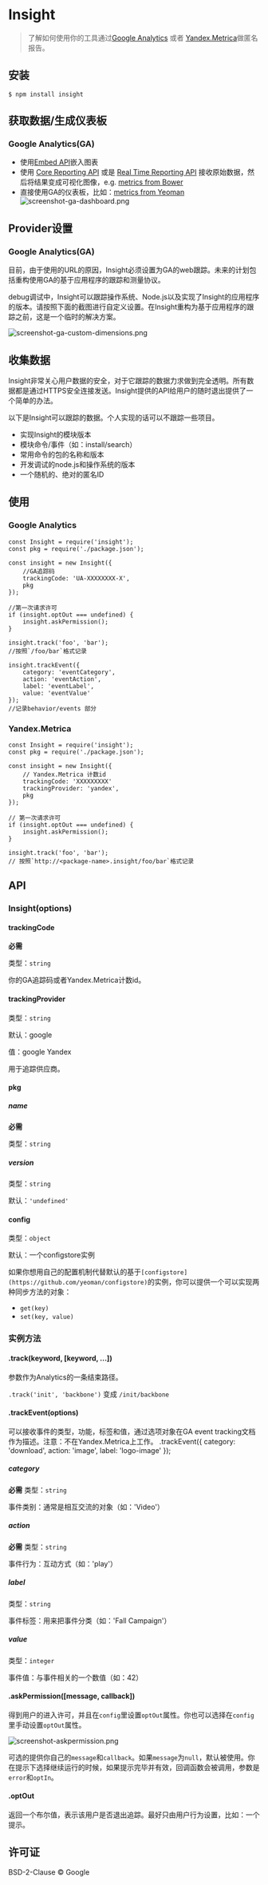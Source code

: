 # Insight
> 了解如何使用你的工具通过[Google Analytics](https://baike.baidu.com/item/google%20analytics/74509?fr=aladdin) 或者 [Yandex.Metrica](https://metrica.yandex.com/about?)做匿名报告。
## 安装
    $ npm install insight
## 获取数据/生成仪表板
### Google Analytics(GA)
* 使用[Embed API](https://developers.google.com/analytics/devguides/reporting/embed/v1/)嵌入图表
* 使用 [Core Reporting API](https://developers.google.com/analytics/devguides/reporting/core/v3/) 或是 [Real Time Reporting API](https://developers.google.com/analytics/devguides/reporting/realtime/v3/) 接收原始数据，然后将结果变成可视化图像，e.g. [metrics from Bower](https://bower.io/stats/)
* 直接使用GA的仪表板，比如：[metrics from Yeoman](http://yeoman.io/)
![screenshot-ga-dashboard.png](https://github.com/yeoman/insight/blob/master/screenshot-ga-dashboard.png)
## Provider设置
### Google Analytics(GA)
目前，由于使用的URL的原因，Insight必须设置为GA的web跟踪。未来的计划包括重构使用GA的基于应用程序的跟踪和测量协议。

debug调试中，Insight可以跟踪操作系统、Node.js以及实现了Insight的应用程序的版本。请按照下面的截图进行自定义设置。在Insight重构为基于应用程序的跟踪之前，这是一个临时的解决方案。

![screenshot-ga-custom-dimensions.png](https://github.com/yeoman/insight/blob/master/screenshot-ga-custom-dimensions.png)
## 收集数据
Insight非常关心用户数据的安全，对于它跟踪的数据力求做到完全透明。所有数据都是通过HTTPS安全连接发送。Insight提供的API给用户的随时退出提供了一个简单的办法。

以下是Insight可以跟踪的数据。个人实现的话可以不跟踪一些项目。
* 实现Insight的模块版本
* 模块命令/事件（如：install/search）
* 常用命令的包的名称和版本
* 开发调试的node.js和操作系统的版本
* 一个随机的、绝对的匿名ID
## 使用
### Google Analytics
    const Insight = require('insight');
    const pkg = require('./package.json');

    const insight = new Insight({
	    //GA追踪码
	    trackingCode: 'UA-XXXXXXXX-X',
	    pkg
    });

    //第一次请求许可
    if (insight.optOut === undefined) {
	    insight.askPermission();
    }

    insight.track('foo', 'bar');
    //按照`/foo/bar`格式记录

    insight.trackEvent({
	    category: 'eventCategory',
	    action: 'eventAction',
	    label: 'eventLabel',
	    value: 'eventValue'
    });
    //记录behavior/events 部分
### Yandex.Metrica
    const Insight = require('insight');
    const pkg = require('./package.json');

    const insight = new Insight({
	    // Yandex.Metrica 计数id
	    trackingCode: 'XXXXXXXXX'
	    trackingProvider: 'yandex',
	    pkg
    });

    // 第一次请求许可
    if (insight.optOut === undefined) {
	    insight.askPermission();
    }

    insight.track('foo', 'bar');
    // 按照`http://<package-name>.insight/foo/bar`格式记录
## API
### Insight(options)
#### trackingCode
**必需**

类型：`string`

你的GA追踪码或者Yandex.Metrica计数id。
#### trackingProvider
类型：`string`

默认：google

值：google Yandex

用于追踪供应商。

#### pkg
##### name
**必需**

类型：`string`
##### version
类型：`string`

默认：`'undefined'`
#### config
类型：`object`

默认：一个configstore实例

如果你想用自己的配置机制代替默认的基于`[configstore](https://github.com/yeoman/configstore)`的实例，你可以提供一个可以实现两种同步方法的对象：
* `get(key)`
* `set(key, value)`
### 实例方法
#### .track(keyword, [keyword, ...])
参数作为Analytics的一条结束路径。

`.track('init', 'backbone')` 变成 `/init/backbone`
#### .trackEvent(options)
可以接收事件的类型，功能，标签和值，通过选项对象在GA event tracking文档作为描述。注意：不在Yandex.Metrica上工作。
  .trackEvent({
	  category: 'download',
	  action: 'image',
	  label: 'logo-image'
  });
##### category
**必需**
类型：`string`

事件类别：通常是相互交流的对象（如：'Video'）
##### action
**必需**
类型：`string`

事件行为：互动方式（如：'play'）
##### label
类型：`string`

事件标签：用来把事件分类（如：'Fall Campaign'）
##### value
类型：`integer`

事件值：与事件相关的一个数值（如：42）
#### .askPermission([message, callback])
得到用户的进入许可，并且在`config`里设置`optOut`属性。你也可以选择在`config`里手动设置`optOut`属性。

![screenshot-askpermission.png](https://github.com/yeoman/insight/blob/master/screenshot-askpermission.png)

可选的提供你自己的`message`和`callback`。如果`message`为`null`，默认被使用。你在提示下选择继续运行的时候，如果提示完毕并有效，回调函数会被调用，参数是`error`和`optIn`。
#### .optOut
返回一个布尔值，表示该用户是否退出追踪。最好只由用户行为设置，比如：一个提示。
## 许可证
BSD-2-Clause © Google








